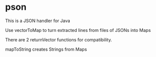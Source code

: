 # pson
This is a JSON handler for Java

Use vectorToMap to turn extracted lines from files of JSONs into Maps

There are 2 returnVector functions for compatibility.

mapToString creates Strings from Maps
